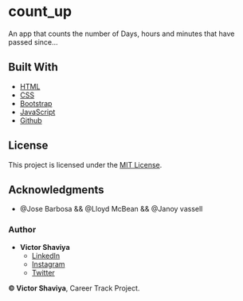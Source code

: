 # count_up
An app that counts the number of Days, hours and minutes that have passed since...             

## Built With

* [HTML](https://developer.mozilla.org/en-US/docs/Web/HTML)        
* [CSS](https://developer.mozilla.org/en-US/docs/Web/css)             
* [Bootstrap](https://getbootstrap.com/docs/5.2/getting-started/introduction/)       
* [JavaScript](https://developer.mozilla.org/en-US/docs/Web/JavaScript)              
* [Github](https://github.com/ShaviyaVictor/shaviya)

## License

This project is licensed under the [MIT License](https://github.com/ShaviyaVictor/count_up/blob/main/LICENSE).     

## Acknowledgments

* @Jose Barbosa && @Lloyd McBean && @Janoy vassell  

### Author

* **Victor Shaviya**        
    - [LinkedIn](https://www.linkedin.com/in/ShaviyaVictor/)          
    - [Instagram](https://www.instagram.com/shaviyavictor/)        
    - [Twitter](https://twitter.com/ShaviyaVictor/)

  
**© Victor Shaviya**, Career Track Project.